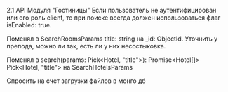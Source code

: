 2.1 API Модуля "Гостиницы"
Если пользователь не аутентифицирован или его роль client, то при поиске всегда должен использоваться флаг isEnabled: true.

Поменял в SearchRoomsParams title: string на _id: ObjectId. Уточнить у препода, можно ли так, есть ли 
у них несостыковка.

Поменял в search(params: Pick<Hotel, "title">): Promise<Hotel[]> Pick<Hotel, "title"> на SearchHotelsParams


Спросить на счет загрузки файлов в монго дб